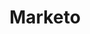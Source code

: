 ---
content-type: "api-form"
form-type: "source"
key: "source-form-properties-marketo-object"

title: "Marketo"
description: "{{ api.form-properties.source-forms.marketo.description }}"

object-attributes:
  - name: "client_id"
    type: "string"
    description: "The user's Marketo client ID."

  - name: "client_secret"
    type: "string"
    description: "The user's Marketo client secret."

  - name: "frequency_in_minutes"
    type: "string"
    description: |
      {{ connect.common.attributes.frequency | replace: "[INTEGRATION]",form-property.title }}

  - name: "endpoint"
    type: "string"
    description: "The user's Marketo REST endpoint URL. For example: `https://457-RFG-234.mktorest.com/rest`"

  - name: "identity"
    type: "string"
    description: "The user's Marketo REST identity URL. For example: `https://457-RFG-234.mktorest.com/identity`"

  - name: "max_daily_calls"
    type: "string"
    description: "The maximum number of daily API calls that Stitch may make to the Marketo API."

  - name: "start_date"
    type: "string"
    description: "{{ connect.common.attributes.start-date }}"

examples: 
  - code: |
      {  
       "type":"platform.marketo",
       "properties":{
          "client_id":"<CLIENT_ID>",
          "client_secret":"<CLIENT_SECRET>",
          "frequency_in_minutes":"1440",
          "endpoint":"https://457-RFG-234.mktorest.com/rest",
          "identity":"https://457-RFG-234.mktorest.com/identity",
          "max_daily_calls":"8,000",
          "start_date":"2018-01-10T00:00:00Z"
        }
      }
---